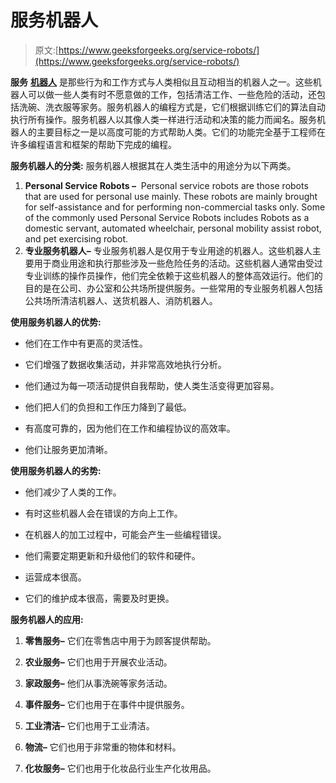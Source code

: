 # 服务机器人

> 原文:[https://www.geeksforgeeks.org/service-robots/](https://www.geeksforgeeks.org/service-robots/)

**服务** [**机器人**](https://www.geeksforgeeks.org/robotics-introduction/) 是那些行为和工作方式与人类相似且互动相当的机器人之一。这些机器人可以做一些人类有时不愿意做的工作，包括清洁工作、一些危险的活动，还包括洗碗、洗衣服等家务。服务机器人的编程方式是，它们根据训练它们的算法自动执行所有操作。服务机器人以其像人类一样进行活动和决策的能力而闻名。服务机器人的主要目标之一是以高度可能的方式帮助人类。它们的功能完全基于工程师在许多编程语言和框架的帮助下完成的编程。

**服务机器人的分类:**
服务机器人根据其在人类生活中的用途分为以下两类。

1.  **Personal Service Robots –** 
    Personal service robots are those robots that are used for personal use mainly. These robots are mainly brought for self-assistance and for performing non-commercial tasks only. Some of the commonly used Personal Service Robots includes Robots as a domestic servant, automated wheelchair, personal mobility assist robot, and pet exercising robot. 
2.  **专业服务机器人–**
    专业服务机器人是仅用于专业用途的机器人。这些机器人主要用于商业用途和执行那些涉及一些危险任务的活动。这些机器人通常由受过专业训练的操作员操作，他们完全依赖于这些机器人的整体高效运行。他们的目的是在公司、办公室和公共场所提供服务。一些常用的专业服务机器人包括公共场所清洁机器人、送货机器人、消防机器人。

**使用服务机器人的优势:**

*   他们在工作中有更高的灵活性。

*   它们增强了数据收集活动，并非常高效地执行分析。

*   他们通过为每一项活动提供自我帮助，使人类生活变得更加容易。

*   他们把人们的负担和工作压力降到了最低。

*   有高度可靠的，因为他们在工作和编程协议的高效率。

*   他们让服务更加清晰。

**使用服务机器人的劣势:**

*   他们减少了人类的工作。

*   有时这些机器人会在错误的方向上工作。

*   在机器人的加工过程中，可能会产生一些编程错误。

*   他们需要定期更新和升级他们的软件和硬件。

*   运营成本很高。

*   它们的维护成本很高，需要及时更换。

**服务机器人的应用:**

1.  **零售服务–**
    它们在零售店中用于为顾客提供帮助。

2.  **农业服务–**
    它们也用于开展农业活动。

3.  **家政服务–**
    他们从事洗碗等家务活动。

4.  **事件服务–**
    它们也用于在事件中提供服务。

5.  **工业清洁–**
    它们也用于工业清洁。

6.  **物流–**
    它们也用于非常重的物体和材料。

7.  **化妆服务–**
    它们也用于化妆品行业生产化妆用品。